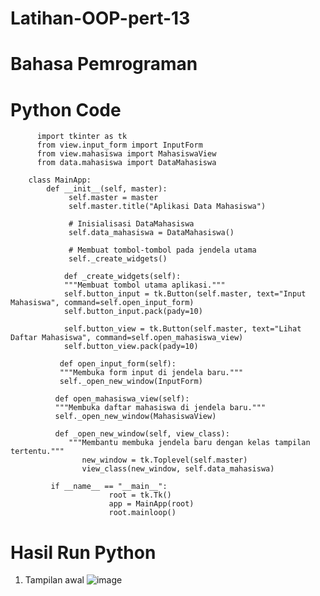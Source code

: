 # Latihan-OOP-pert-13
# Bahasa Pemrograman
# Python Code

          import tkinter as tk
          from view.input_form import InputForm
          from view.mahasiswa import MahasiswaView
          from data.mahasiswa import DataMahasiswa

        class MainApp:
            def __init__(self, master):
                 self.master = master
                 self.master.title("Aplikasi Data Mahasiswa")

                 # Inisialisasi DataMahasiswa
                 self.data_mahasiswa = DataMahasiswa()

                 # Membuat tombol-tombol pada jendela utama
                 self._create_widgets()

                def _create_widgets(self):
                """Membuat tombol utama aplikasi."""
                self.button_input = tk.Button(self.master, text="Input Mahasiswa", command=self.open_input_form)
                self.button_input.pack(pady=10)

                self.button_view = tk.Button(self.master, text="Lihat Daftar Mahasiswa", command=self.open_mahasiswa_view)
                self.button_view.pack(pady=10)

               def open_input_form(self):
               """Membuka form input di jendela baru."""
               self._open_new_window(InputForm)

              def open_mahasiswa_view(self):
              """Membuka daftar mahasiswa di jendela baru."""
              self._open_new_window(MahasiswaView)

              def _open_new_window(self, view_class):
                 """Membantu membuka jendela baru dengan kelas tampilan tertentu."""
                    new_window = tk.Toplevel(self.master)
                    view_class(new_window, self.data_mahasiswa)

             if __name__ == "__main__":
                          root = tk.Tk()
                          app = MainApp(root)
                          root.mainloop()
# Hasil Run Python
1. Tampilan awal
![image](https://github.com/user-attachments/assets/770b0272-1308-4977-81fa-0964d1139292)
